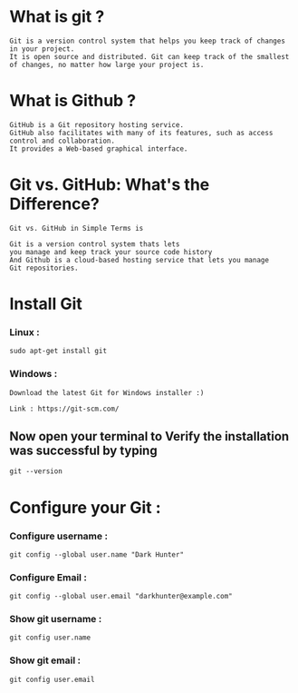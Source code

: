 # What is git ?

```
Git is a version control system that helps you keep track of changes in your project. 
It is open source and distributed. Git can keep track of the smallest of changes, no matter how large your project is.

 ```
 
 # What is Github ?
 
 ```
GitHub is a Git repository hosting service. 
GitHub also facilitates with many of its features, such as access control and collaboration.
It provides a Web-based graphical interface.
 ```
# Git vs. GitHub: What's the Difference?
```
Git vs. GitHub in Simple Terms is  

Git is a version control system thats lets
you manage and keep track your source code history
And Github is a cloud-based hosting service that lets you manage 
Git repositories.

```
# Install Git 

### Linux :

```
sudo apt-get install git
```
### Windows :
```
Download the latest Git for Windows installer :)

Link : https://git-scm.com/

```
## Now open your terminal  to Verify the installation was successful by typing
```
git --version
```
# Configure your Git :

### Configure username :

```
git config --global user.name "Dark Hunter"
```
### Configure Email :

```
git config --global user.email "darkhunter@example.com"
```
### Show git username :

```
git config user.name
```
### Show git email :

```
git config user.email
```








